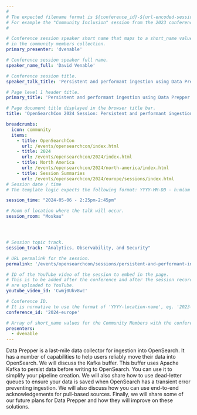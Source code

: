 ```yaml
---
#
# The expected filename format is ${conference_id}-${url-encoded-session-title}.md
# For example the "Community Inclusion" session from the 2023 conference in North America the title is "2023-north-america-community-inclusion.html"
#

# Conference session speaker short name that maps to a short_name value
# in the community members collection.
primary_presenter: 'dvenable'

# Conference session speaker full name.
speaker_name_full: 'David Venable'

# Conference session title.
speaker_talk_title: 'Persistent and performant ingestion using Data Prepper'

# Page level 1 header title.
primary_title: 'Persistent and performant ingestion using Data Prepper'

# Page document title displayed in the browser title bar.
title: 'OpenSearchCon 2024 Session: Persistent and performant ingestion using Data Prepper'

breadcrumbs:
  icon: community
  items:
    - title: OpenSearchCon
      url: /events/opensearchcon/index.html
    - title: 2024
      url: /events/opensearchcon/2024/index.html
    - title: North America
      url: /events/opensearchcon/2024/north-america/index.html
    - title: Session Summaries
      url: /events/opensearchcon/2024/europe/sessions/index.html
# Session date / time
# The template logic expects the following format: YYYY-MM-DD - h:m(am|pm)-(h:m(am|pm))

session_time: "2024-05-06 - 2:25pm-2:45pm"

# Room of location where the talk will occur.
session_room: "Moskau"




# Session topic track.
session_track: "Analytics, Observability, and Security"

# URL permalink for the session.
permalink: '/events/opensearchcon/sessions/persistent-and-performant-ingestion-using-data-prepper.html'

# ID of the YouTube video of the session to embed in the page.
# This is to be added after the conference and after the session recordings
# are uploaded to YouTube.
youtube_video_id: 'Cwmj0Ukv8wc'

# Conference ID.
# It is normative to use the format of 'YYYY-location-name', eg. '2023-europe'.
conference_id: '2024-europe'

# Array of short_name values for the Community Members with the conference_speaker persona whom are presenting the session. This includes the primary_speaker indicated above and any other presenters (if any).
presenters:
  - dvenable
---
```

Data Prepper is a last-mile data collector for ingestion into OpenSearch. It has a number of capabilities to help users reliably move their data into OpenSearch. We will discuss the Kafka buffer. This buffer uses Apache Kafka to persist data before writing to OpenSearch. You can use it to simplify your pipeline creation. We will also share how to use dead-letter queues to ensure your data is saved when OpenSearch has a transient error preventing ingestion. We will also discuss how you can use end-to-end acknowledgements for pull-based sources. Finally, we will share some of our future plans for Data Prepper and how they will improve on these solutions.